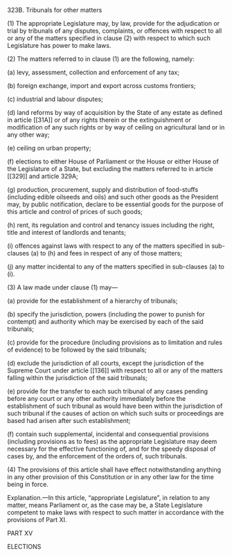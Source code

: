 323B. Tribunals for other matters

(1) The appropriate Legislature may, by law, provide for the adjudication or trial by tribunals of any disputes, complaints, or offences with respect to all or any of the matters specified in clause (2) with respect to which such Legislature has power to make laws.

(2) The matters referred to in clause (1) are the following, namely:

(a) levy, assessment, collection and enforcement of any tax;

(b) foreign exchange, import and export across customs frontiers;

(c) industrial and labour disputes;

(d) land reforms by way of acquisition by the State of any estate as defined in article [[31A]] or of any rights therein or the extinguishment or modification of any such rights or by way of ceiling on agricultural land or in any other way;

(e) ceiling on urban property;

(f) elections to either House of Parliament or the House or either House of the Legislature of a State, but excluding the matters referred to in article [[329]] and article 329A;

(g) production, procurement, supply and distribution of food-stuffs (including edible oilseeds and oils) and such other goods as the President may, by public notification, declare to be essential goods for the purpose of this article and control of prices of such goods;

(h) rent, its regulation and control and tenancy issues including the right, title and interest of landlords and tenants;

(i) offences against laws with respect to any of the matters specified in sub-clauses (a) to (h) and fees in respect of any of those matters;

(j) any matter incidental to any of the matters specified in sub-clauses (a) to (i).

(3) A law made under clause (1) may—

(a) provide for the establishment of a hierarchy of tribunals;

(b) specify the jurisdiction, powers (including the power to punish for contempt) and authority which may be exercised by each of the said tribunals;

(c) provide for the procedure (including provisions as to limitation and rules of evidence) to be followed by the said tribunals;

(d) exclude the jurisdiction of all courts, except the jurisdiction of the Supreme Court under article [[136]]  with respect to all or any of the matters falling within the jurisdiction of the said tribunals;

(e) provide for the transfer to each such tribunal of any cases pending before any court or any other authority immediately before the establishment of such tribunal as would have been within the jurisdiction of such tribunal if the causes of action on which such suits or proceedings are based had arisen after such establishment;

(f) contain such supplemental, incidental and consequential provisions (including provisions as to fees) as the appropriate Legislature may deem necessary for the effective functioning of, and for the speedy disposal of cases by, and the enforcement of the orders of, such tribunals.

(4) The provisions of this article shall have effect notwithstanding anything in any other provision of this Constitution or in any other law for the time being in force.

Explanation.—In this article, “appropriate Legislature”, in relation to any matter, means Parliament or, as the case may be, a State Legislature competent to make laws with respect to such matter in accordance with the provisions of Part XI.

PART XV

ELECTIONS

 

